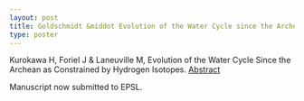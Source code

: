 ```yaml
---
layout: post
title: Goldschmidt &middot Evolution of the Water Cycle since the Archean
type: poster
---
```


Kurokawa H, Foriel J & Laneuville M, Evolution of the Water Cycle Since the 
Archean as Constrained by Hydrogen Isotopes. 
[Abstract](https://goldschmidt.info/2017/abstracts/abstractView?id=2017004813)

Manuscript now submitted to EPSL.

